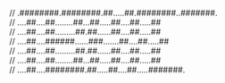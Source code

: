 //  .########.########.##.....##.########..#######.<br/>
//  ....##....##........##...##.....##....##.....##<br/>
//  ....##....##.........##.##......##....##.....##<br/>
//  ....##....######......###.......##....##.....##<br/>
//  ....##....##.........##.##......##....##.....##<br/>
//  ....##....##........##...##.....##....##.....##<br/>
//  ....##....########.##.....##....##.....#######.<br/>
